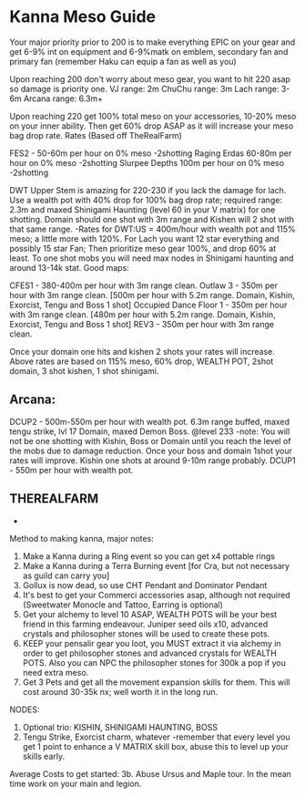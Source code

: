 # Kanna Meso Guide

Your major priority prior to 200 is to make everything EPIC on your gear and get 6-9% int on equipment and 6-9%matk on emblem, secondary fan and primary fan (remember Haku can equip a fan as well as you)

Upon reaching 200 don't worry about meso gear, you want to hit 220 asap so damage is priority one. 
VJ range: 2m
ChuChu range: 3m
Lach range: 3-6m
Arcana range: 6.3m+

Upon reaching 220 get 100% total meso on your accessories, 10-20% meso on your inner ability. Then get 60% drop ASAP as it will increase your meso bag drop rate.
Rates (Based off TheRealFarm)

FES2 - 50-60m per hour on 0% meso -2shotting
Raging Erdas 60-80m per hour on 0% meso -2shotting
Slurpee Depths 100m per hour on 0% meso -2shotting

DWT Upper Stem is amazing for 220-230 if you lack the damage for lach. Use a wealth pot with 40% drop for 100% bag drop rate; required range: 2.3m and maxed Shinigami Haunting (level 60 in your V matrix) for one shotting. Domain should one shot with 3m range and Kishen will 2 shot with that same range.
-Rates for DWT:US = 400m/hour with wealth pot and 115% meso; a little more with 120%.
For Lach you want 12 star everything and possibly 15 star Fan; Then prioritize meso gear 100%, and drop 60% at least. To one shot mobs you will need max nodes in Shinigami haunting and around 13-14k stat. 
Good maps:

CFES1 - 380-400m per hour with 3m range clean. 
Outlaw 3 - 350m per hour with 3m range clean. [500m per hour with 5.2m range. Domain, Kishin, Exorcist, Tengu and Boss 1 shot]
Occupied Dance Floor 1 - 350m per hour with 3m range clean. [480m per hour with 5.2m range. Domain, Kishin, Exorcist, Tengu and Boss 1 shot]
REV3 - 350m per hour with 3m range clean.

Once your domain one hits and kishen 2 shots your rates will increase. Above rates are based on 115% meso, 60% drop, WEALTH POT, 2shot domain, 3 shot kishen, 1 shot shinigami.

## Arcana:
DCUP2 - 500m-550m per hour with wealth pot. 6.3m range buffed, maxed tengu strike, lvl 17 Domain, maxed Demon Boss. @level 233
   -note: You will not be one shotting with Kishin, Boss or Domain until you reach the level of the mobs due to damage reduction. Once your boss and domain 1shot your rates will improve. Kishin one shots at around 9-10m range probably.
DCUP1 - 550m per hour with wealth pot.

## THEREALFARM
*
Method to making kanna, major notes:

1. Make a Kanna during a Ring event so you can get x4 pottable rings
2. Make a Kanna during a Terra Burning event [for Cra, but not necessary as guild can carry you]
3. Gollux is now dead, so use CHT Pendant and Dominator Pendant
4. It's best to get your Commerci accessories asap, although not required (Sweetwater Monocle and Tattoo, Earring is optional)
5. Get your alchemy to level 10 ASAP, WEALTH POTS will be your best friend in this farming endeavour. Juniper seed oils x10, advanced crystals and philosopher stones will be used to create these pots.
6. KEEP your pensalir gear you loot, you MUST extract it via alchemy in order to get philosopher stones and advanced crystals for WEALTH POTS. Also you can NPC the philosopher stones for 300k a pop if you need extra meso.
7. Get 3 Pets and get all the movement expansion skills for them. This will cost around 30-35k nx; well worth it in the long run.

NODES:
1. Optional trio: KISHIN, SHINIGAMI HAUNTING, BOSS
2. Tengu Strike, Exorcist charm, whatever
-remember that every level you get 1 point to enhance a V MATRIX skill box, abuse this to level up your skills early.

Average Costs to get started:
3b. Abuse Ursus and Maple tour. In the mean time work on your main and legion.
